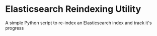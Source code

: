 # Elasticsearch Reindexing Utility
A simple Python script to re-index an Elasticsearch index and track it's progress
